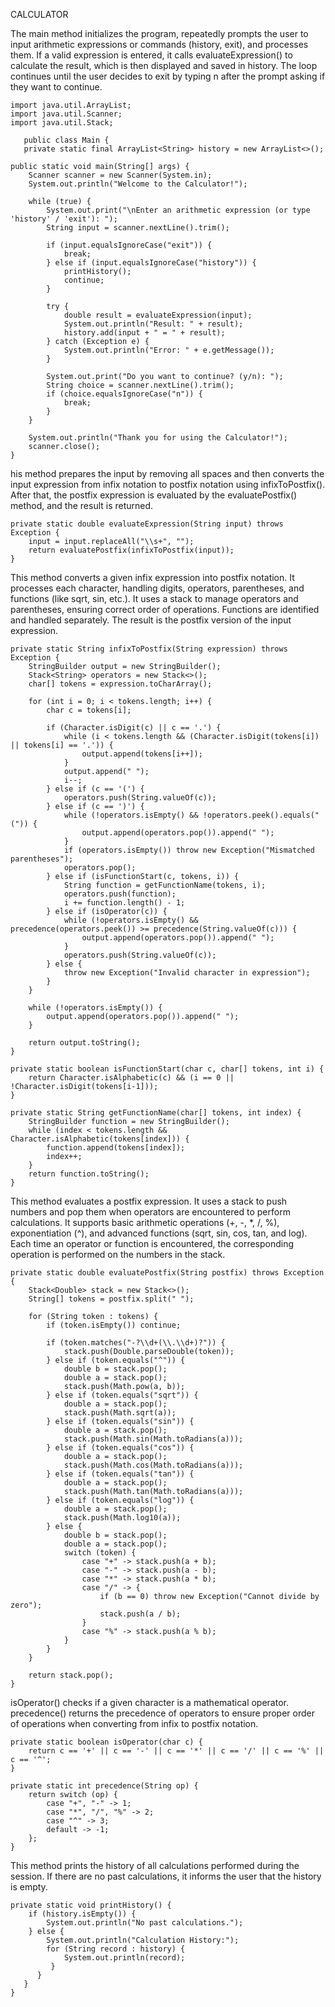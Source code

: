 CALCULATOR

The main method initializes the program, repeatedly prompts the user to input arithmetic expressions or commands (history, exit), and processes them. If a valid expression is entered, it calls evaluateExpression() to calculate the result, which is then displayed and saved in history. The loop continues until the user decides to exit by typing n after the prompt asking if they want to continue.
    
    
    import java.util.ArrayList;
    import java.util.Scanner;
    import java.util.Stack;

       public class Main {
       private static final ArrayList<String> history = new ArrayList<>();

    public static void main(String[] args) {
        Scanner scanner = new Scanner(System.in);
        System.out.println("Welcome to the Calculator!");

        while (true) {
            System.out.print("\nEnter an arithmetic expression (or type 'history' / 'exit'): ");
            String input = scanner.nextLine().trim();

            if (input.equalsIgnoreCase("exit")) {
                break;
            } else if (input.equalsIgnoreCase("history")) {
                printHistory();
                continue;
            }

            try {
                double result = evaluateExpression(input);
                System.out.println("Result: " + result);
                history.add(input + " = " + result);
            } catch (Exception e) {
                System.out.println("Error: " + e.getMessage());
            }

            System.out.print("Do you want to continue? (y/n): ");
            String choice = scanner.nextLine().trim();
            if (choice.equalsIgnoreCase("n")) {
                break;
            }
        }

        System.out.println("Thank you for using the Calculator!");
        scanner.close();
    }
his method prepares the input by removing all spaces and then converts the input expression from infix notation to postfix notation using infixToPostfix(). After that, the postfix expression is evaluated by the evaluatePostfix() method, and the result is returned.

    private static double evaluateExpression(String input) throws Exception {
        input = input.replaceAll("\\s+", ""); 
        return evaluatePostfix(infixToPostfix(input));
    }
This method converts a given infix expression into postfix notation. It processes each character, handling digits, operators, parentheses, and functions (like sqrt, sin, etc.). It uses a stack to manage operators and parentheses, ensuring correct order of operations. Functions are identified and handled separately. The result is the postfix version of the input expression.

    private static String infixToPostfix(String expression) throws Exception {
        StringBuilder output = new StringBuilder();
        Stack<String> operators = new Stack<>();
        char[] tokens = expression.toCharArray();

        for (int i = 0; i < tokens.length; i++) {
            char c = tokens[i];

            if (Character.isDigit(c) || c == '.') {
                while (i < tokens.length && (Character.isDigit(tokens[i]) || tokens[i] == '.')) {
                    output.append(tokens[i++]);
                }
                output.append(" ");
                i--;
            } else if (c == '(') {
                operators.push(String.valueOf(c));
            } else if (c == ')') {
                while (!operators.isEmpty() && !operators.peek().equals("(")) {
                    output.append(operators.pop()).append(" ");
                }
                if (operators.isEmpty()) throw new Exception("Mismatched parentheses");
                operators.pop(); 
            } else if (isFunctionStart(c, tokens, i)) {
                String function = getFunctionName(tokens, i);
                operators.push(function);
                i += function.length() - 1; 
            } else if (isOperator(c)) {
                while (!operators.isEmpty() && precedence(operators.peek()) >= precedence(String.valueOf(c))) {
                    output.append(operators.pop()).append(" ");
                }
                operators.push(String.valueOf(c));
            } else {
                throw new Exception("Invalid character in expression");
            }
        }

        while (!operators.isEmpty()) {
            output.append(operators.pop()).append(" ");
        }

        return output.toString();
    }

    private static boolean isFunctionStart(char c, char[] tokens, int i) {
        return Character.isAlphabetic(c) && (i == 0 || !Character.isDigit(tokens[i-1]));
    }

    private static String getFunctionName(char[] tokens, int index) {
        StringBuilder function = new StringBuilder();
        while (index < tokens.length && Character.isAlphabetic(tokens[index])) {
            function.append(tokens[index]);
            index++;
        }
        return function.toString();
    }
This method evaluates a postfix expression. It uses a stack to push numbers and pop them when operators are encountered to perform calculations. It supports basic arithmetic operations (+, -, *, /, %), exponentiation (^), and advanced functions (sqrt, sin, cos, tan, and log). Each time an operator or function is encountered, the corresponding operation is performed on the numbers in the stack.


    private static double evaluatePostfix(String postfix) throws Exception {
        Stack<Double> stack = new Stack<>();
        String[] tokens = postfix.split(" ");

        for (String token : tokens) {
            if (token.isEmpty()) continue;

            if (token.matches("-?\\d+(\\.\\d+)?")) { 
                stack.push(Double.parseDouble(token));
            } else if (token.equals("^")) { 
                double b = stack.pop();
                double a = stack.pop();
                stack.push(Math.pow(a, b));
            } else if (token.equals("sqrt")) { 
                double a = stack.pop();
                stack.push(Math.sqrt(a));
            } else if (token.equals("sin")) { 
                double a = stack.pop();
                stack.push(Math.sin(Math.toRadians(a)));
            } else if (token.equals("cos")) { 
                double a = stack.pop();
                stack.push(Math.cos(Math.toRadians(a)));
            } else if (token.equals("tan")) { 
                double a = stack.pop();
                stack.push(Math.tan(Math.toRadians(a)));
            } else if (token.equals("log")) { 
                double a = stack.pop();
                stack.push(Math.log10(a));
            } else { 
                double b = stack.pop();
                double a = stack.pop();
                switch (token) {
                    case "+" -> stack.push(a + b);
                    case "-" -> stack.push(a - b);
                    case "*" -> stack.push(a * b);
                    case "/" -> {
                        if (b == 0) throw new Exception("Cannot divide by zero");
                        stack.push(a / b);
                    }
                    case "%" -> stack.push(a % b);
                }
            }
        }

        return stack.pop();
    }
isOperator() checks if a given character is a mathematical operator.
precedence() returns the precedence of operators to ensure proper order of operations when converting from infix to postfix notation.

    private static boolean isOperator(char c) {
        return c == '+' || c == '-' || c == '*' || c == '/' || c == '%' || c == '^';
    }

    private static int precedence(String op) {
        return switch (op) {
            case "+", "-" -> 1;
            case "*", "/", "%" -> 2;
            case "^" -> 3;
            default -> -1;
        };
    }
This method prints the history of all calculations performed during the session. If there are no past calculations, it informs the user that the history is empty.

    private static void printHistory() {
        if (history.isEmpty()) {
            System.out.println("No past calculations.");
        } else {
            System.out.println("Calculation History:");
            for (String record : history) {
                System.out.println(record);
             }
          }
       }
    }
